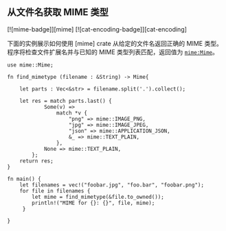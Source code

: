 ## 从文件名获取 MIME 类型

[![mime-badge]][mime] [![cat-encoding-badge]][cat-encoding]

下面的实例展示如何使用 [mime] crate 从给定的文件名返回正确的 MIME 类型。程序将检查文件扩展名并与已知的 MIME 类型列表匹配，返回值为 [`mime:Mime`]。

```rust,edition2018
use mime::Mime;

fn find_mimetype (filename : &String) -> Mime{

    let parts : Vec<&str> = filename.split('.').collect();

    let res = match parts.last() {
            Some(v) =>
                match *v {
                    "png" => mime::IMAGE_PNG,
                    "jpg" => mime::IMAGE_JPEG,
                    "json" => mime::APPLICATION_JSON,
                    &_ => mime::TEXT_PLAIN,
                },
            None => mime::TEXT_PLAIN,
        };
    return res;
}

fn main() {
    let filenames = vec!("foobar.jpg", "foo.bar", "foobar.png");
    for file in filenames {
	    let mime = find_mimetype(&file.to_owned());
	 	println!("MIME for {}: {}", file, mime);
	 }

}
```

[`mime:Mime`]: https://docs.rs/mime/*/mime/struct.Mime.html

